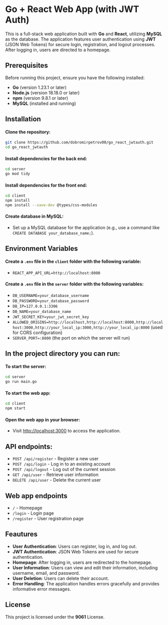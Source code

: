 
# Go + React Web App (with JWT Auth)

This is a full-stack web application built with **Go** and **React**, utilizing **MySQL** as the database. The application features user authentication using **JWT** (JSON Web Tokens) for secure login, registration, and logout processes. After logging in, users are directed to a homepage.
## Prerequisites

Before running this project, ensure you have the following installed:

- **Go** (version 1.23.1 or later)
- **Node.js** (version 18.18.0 or later)
- **npm** (version 9.8.1 or later)
- **MySQL** (installed and running)
## Installation

#### Clone the repository:
```bash
git clone https://github.com/dobromirpetrov00/go_react_jwtauth.git
cd go_react_jwtauth
```

#### Install dependencies for the back end:
```bash
cd server
go mod tidy
```

#### Install dependencies for the front end:
```bash
cd client
npm install
npm install --save-dev @types/css-modules
```
#### Create database in MySQL:
- Set up a MySQL database for the application (e.g., use a command like `CREATE DATABASE your_database_name;`).
## Environment Variables

#### Create a `.env` file in the `client` folder with the following variable:
- `REACT_APP_API_URL=http://localhost:8000`

#### Create a `.env` file in the `server` folder with the following variables:
- `DB_USERNAME=your_database_username`
- `DB_PASSWORD=your_database_password`
- `DB_IP=127.0.0.1:3306`
- `DB_NAME=your_database_name`
- `JWT_SECRET_KEY=your_jwt_secret_key`
- `ALLOWED_ORIGINS=http://localhost,http://localhost:8000,http://localhost:3000,http://your_local_ip:3000,http://your_local_ip:8000` (used for CORS configuration)
- `SERVER_PORT=:8000` (the port on which the server will run)
## In the project directory you can run:

#### To start the server:
```bash
cd server
go run main.go
```

#### To start the web app:
```bash
cd client
npm start
```

#### Open the web app in your browser:
- Visit [http://localhost:3000](http://localhost:3000) to access the application.
## API endpoints:

- `POST /api/register` - Register a new user
- `POST /api/login` - Log in to an existing account
- `POST /api/logout` - Log out of the current session
- `GET /api/user` - Retrieve user information
- `DELETE /api/user` - Delete the current user
## Web app endpoints

- `/` - Homepage
- `/login` - Login page
- `/register` - User registration page
## Feautures
- **User Authentication**: Users can register, log in, and log out.
- **JWT Authentication**: JSON Web Tokens are used for secure authentication.
- **Homepage**: After logging in, users are redirected to the homepage.
- **User Information**: Users can view and edit their information, including username, email, and password.
- **User Deletion**: Users can delete their account.
- **Error Handling**: The application handles errors gracefully and provides informative error messages.
## License

This project is licensed under the **9061** License.
